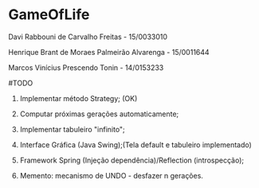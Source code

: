 # GameOfLife

Davi Rabbouni de Carvalho Freitas - 15/0033010

Henrique Brant de Moraes Palmeirão Alvarenga - 15/0011644

Marcos Vinícius Prescendo Tonin - 14/0153233

#TODO

1) Implementar método Strategy; (OK)

2) Computar próximas gerações automaticamente;

3) Implementar tabuleiro "infinito";

4) Interface Gráfica (Java Swing);(Tela default e tabuleiro implementado)

5) Framework Spring (Injeção dependência)/Reflection (introspecção);

6) Memento: mecanismo de UNDO - desfazer n gerações.
